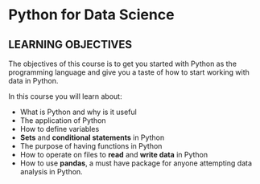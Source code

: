 # Python for Data Science
## LEARNING OBJECTIVES
The objectives of this course is to get you started with Python as the programming language and give you a taste of how to start working with data in Python.

In this course you will learn about:

* What is Python and why is it useful
* The application of Python 
* How to define variables
* **Sets** and **conditional statements** in Python
* The purpose of having functions in Python
* How to operate on files to **read** and **write data** in Python
* How to use **pandas**, a must have package for anyone attempting data analysis in Python.